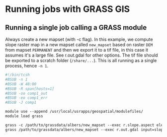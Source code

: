 # Running jobs with GRASS GIS

## Running a single job calling a GRASS module

Always create a new mapset (with -c flag). In this example, we compute slope raster map
in a new mapset called `new_mapset` based on raster `DEM` from mapset `PERMANENT` and
then we export it to a tif file, in this case it assumes it's a large file.
See r.out.gdal for other options. The tif file should be exported to a scratch folder
(`/share/...`). This is all running as a single process, hence `-n 1`.

```tcsh
#!/bin/tcsh
#BSUB -n 1
#BSUB -W 48:00
#BSUB -R span[hosts=1]
#BSUB -oo comp1_out
#BSUB -eo comp1_err
#BSUB -J comp1

module use --append /usr/local/usrapps/geospatial/modulefiles/
module load grass

grass -c /path/to/grassdata/albers/new_mapset --exec r.slope.aspect elevation=DEM@PERMANENT slope=slope
grass /path/to/grassdata/albers/new_mapset --exec r.out.gdal input=slope output=/share/path/to/slope.tif type=Float32 createopt="COMPRESS=LZW,PREDICTOR=3,BIGTIFF=YES"
```
